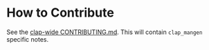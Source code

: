 # How to Contribute

See the [clap-wide CONTRIBUTING.md](../CONTRIBUTING.md). This will contain `clap_mangen` specific notes.
